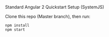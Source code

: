 





Standard Angular 2 Quickstart Setup (SystemJS)

Clone this repo (Master branch), then run:
```
npm install
npm start
```
